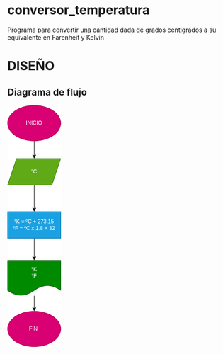 # conversor_temperatura
Programa para convertir una cantidad dada de grados centigrados a su equivalente en Farenheit y Kelvin


# DISEÑO

## Diagrama de flujo

![Diagrama de flujo](diagrama.png "Diagrama de flujo")